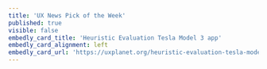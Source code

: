 ```yaml
---
title: 'UX News Pick of the Week'
published: true
visible: false
embedly_card_title: 'Heuristic Evaluation Tesla Model 3 app'
embedly_card_alignment: left
embedly_card_url: 'https://uxplanet.org/heuristic-evaluation-tesla-model-3-app-61308d683fd8'
---
```

